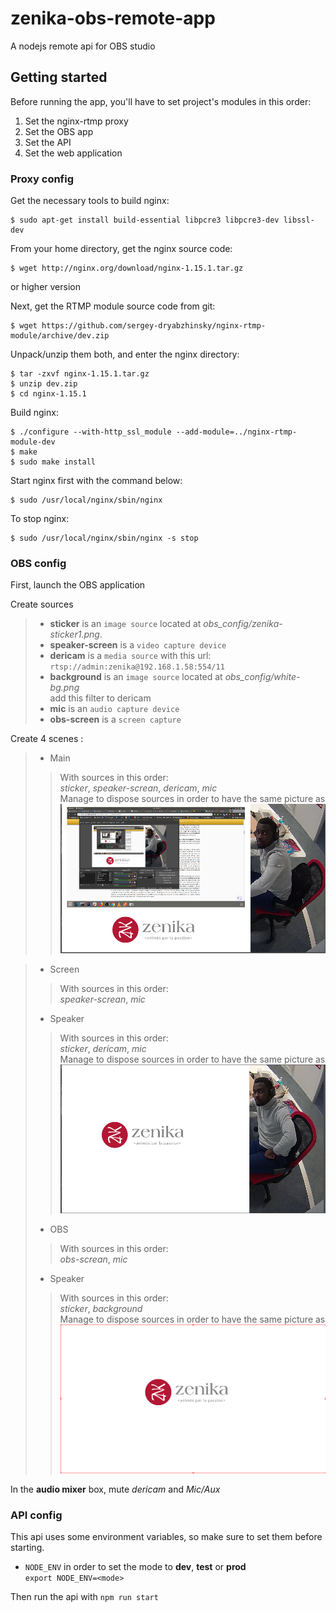 # zenika-obs-remote-app
A nodejs remote api for OBS studio

## Getting started

Before running the app, you'll have to set project's modules in this order:
1. Set the nginx-rtmp proxy
2. Set the OBS app
3. Set the API
4. Set the web application 

### Proxy config 

Get the necessary tools to build nginx:  
```
$ sudo apt-get install build-essential libpcre3 libpcre3-dev libssl-dev 
```

From your home directory, get the nginx source code:  
```
$ wget http://nginx.org/download/nginx-1.15.1.tar.gz
``` 
or higher version

Next, get the RTMP module source code from git:  
```
$ wget https://github.com/sergey-dryabzhinsky/nginx-rtmp-module/archive/dev.zip
```

Unpack/unzip them both, and enter the nginx directory:  
```
$ tar -zxvf nginx-1.15.1.tar.gz
$ unzip dev.zip
$ cd nginx-1.15.1 
```

Build nginx:
```
$ ./configure --with-http_ssl_module --add-module=../nginx-rtmp-module-dev
$ make
$ sudo make install 
```

Start nginx first with the command below:  
```
$ sudo /usr/local/nginx/sbin/nginx
```

To stop nginx:
```
$ sudo /usr/local/nginx/sbin/nginx -s stop
```

### OBS config

First, launch the OBS application

Create sources
> - **sticker** is an `image source` located at *obs_config/zenika-sticker1.png*.
> - **speaker-screen** is a `video capture device` 
> - **dericam** is a `media source` with this url: `rtsp://admin:zenika@192.168.1.58:554/11`
> - **background** is an `image source` located at *obs_config/white-bg.png*  
>  add this filter to dericam
> - **mic** is an `audio capture device`
> - **obs-screen** is a `screen capture`

 Create 4 scenes : 
> - Main
>> With sources in this order:  
>> *sticker*, *speaker-screan*, *dericam*, *mic*  
>> Manage to dispose sources in order to have the same picture as
![scene_main!](./obs_config/scene_main.png "scene_main")

> - Screen
>> With sources in this order:  
>> *speaker-screan*, *mic*  
> - Speaker
>> With sources in this order:  
>> *sticker*, *dericam*, *mic*  
>> Manage to dispose sources in order to have the same picture as
![scene_speaker!](./obs_config/scene_speaker.png "scene_speaker")
> - OBS
>> With sources in this order:  
>> *obs-screan*, *mic*  
> - Speaker
>> With sources in this order:  
>> *sticker*, *background*  
>> Manage to dispose sources in order to have the same picture as
![standby!](./obs_config/standby.png "scene_speaker")

In the **audio mixer** box, mute *dericam* and *Mic/Aux* 

### API config

This api uses some environment variables, so make sure to set them before starting.
* `NODE_ENV` in order to set the mode to **dev**, **test** or **prod**  
`export NODE_ENV=<mode>`

Then run the api with `npm run start`
